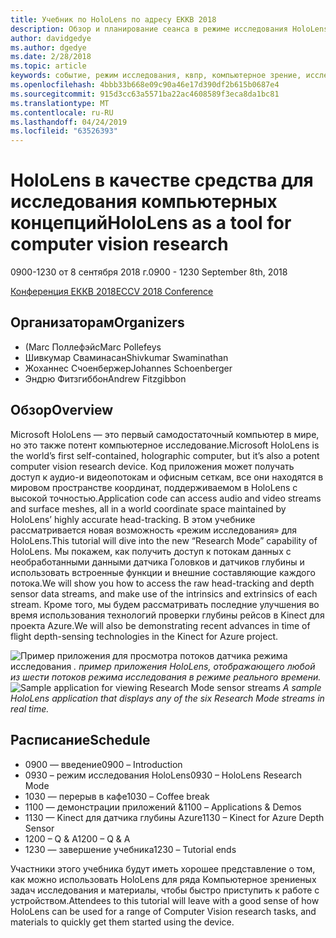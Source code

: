 ```yaml
---
title: Учебник по HoloLens по адресу ЕККВ 2018
description: Обзор и планирование сеанса в режиме исследования HoloLens, которое будет доставлено на конференцию ЕККВ с 8 сентября 2018 г.
author: davidgedye
ms.author: dgedye
ms.date: 2/28/2018
ms.topic: article
keywords: событие, режим исследования, квпр, компьютерное зрение, исследование, HoloLens
ms.openlocfilehash: 4bbb33b668e09c90a46e17d390df2b615b0687e4
ms.sourcegitcommit: 915d3cc63a5571ba22ac4608589f3eca8da1bc81
ms.translationtype: MT
ms.contentlocale: ru-RU
ms.lasthandoff: 04/24/2019
ms.locfileid: "63526393"
---
```

# <a name="hololens-as-a-tool-for-computer-vision-research"></a><span data-ttu-id="ccb7c-104">HoloLens в качестве средства для исследования компьютерных концепций</span><span class="sxs-lookup"><span data-stu-id="ccb7c-104">HoloLens as a tool for computer vision research</span></span>
<span data-ttu-id="ccb7c-105">0900-1230 от 8 сентября 2018 г.</span><span class="sxs-lookup"><span data-stu-id="ccb7c-105">0900 - 1230 September 8th, 2018</span></span>

[<span data-ttu-id="ccb7c-106">Конференция ЕККВ 2018</span><span class="sxs-lookup"><span data-stu-id="ccb7c-106">ECCV 2018 Conference</span></span>](https://eccv2018.org)

## <a name="organizers"></a><span data-ttu-id="ccb7c-107">Организаторам</span><span class="sxs-lookup"><span data-stu-id="ccb7c-107">Organizers</span></span>
* <span data-ttu-id="ccb7c-108">(Marc Поллефэйс</span><span class="sxs-lookup"><span data-stu-id="ccb7c-108">Marc Pollefeys</span></span>
* <span data-ttu-id="ccb7c-109">Шивкумар Сваминасан</span><span class="sxs-lookup"><span data-stu-id="ccb7c-109">Shivkumar Swaminathan</span></span>
* <span data-ttu-id="ccb7c-110">Жоханнес Счоенбержер</span><span class="sxs-lookup"><span data-stu-id="ccb7c-110">Johannes Schoenberger</span></span>
* <span data-ttu-id="ccb7c-111">Эндрю Фитзгиббон</span><span class="sxs-lookup"><span data-stu-id="ccb7c-111">Andrew Fitzgibbon</span></span>

## <a name="overview"></a><span data-ttu-id="ccb7c-112">Обзор</span><span class="sxs-lookup"><span data-stu-id="ccb7c-112">Overview</span></span>
<span data-ttu-id="ccb7c-113">Microsoft HoloLens — это первый самодостаточный компьютер в мире, но это также потент компьютерное исследование.</span><span class="sxs-lookup"><span data-stu-id="ccb7c-113">Microsoft HoloLens is the world’s first self-contained, holographic computer, but it’s also a potent computer vision research device.</span></span>
<span data-ttu-id="ccb7c-114">Код приложения может получать доступ к аудио-и видеопотокам и офисным сеткам, все они находятся в мировом пространстве координат, поддерживаемом в HoloLens с высокой точностью.</span><span class="sxs-lookup"><span data-stu-id="ccb7c-114">Application code can access audio and video streams and surface meshes, all in a world coordinate space maintained by HoloLens’ highly accurate head-tracking.</span></span> <span data-ttu-id="ccb7c-115">В этом учебнике рассматривается новая возможность «режим исследования» для HoloLens.</span><span class="sxs-lookup"><span data-stu-id="ccb7c-115">This tutorial will dive into the new “Research Mode” capability of HoloLens.</span></span>
<span data-ttu-id="ccb7c-116">Мы покажем, как получить доступ к потокам данных с необработанными данными датчика Головков и датчиков глубины и использовать встроенные функции и внешние составляющие каждого потока.</span><span class="sxs-lookup"><span data-stu-id="ccb7c-116">We will show you how to access the raw head-tracking and depth sensor data streams, and make use of the intrinsics and extrinsics of each stream.</span></span>  <span data-ttu-id="ccb7c-117">Кроме того, мы будем рассматривать последние улучшения во время использования технологий проверки глубины рейсов в Kinect для проекта Azure.</span><span class="sxs-lookup"><span data-stu-id="ccb7c-117">We will also be demonstrating recent advances in time of flight depth-sensing technologies in the Kinect for Azure project.</span></span>

<span data-ttu-id="ccb7c-118">![Пример приложения для просмотра потоков](images/sensor-stream-viewer.jpg)
датчика режима исследования *. пример приложения HoloLens, отображающего любой из шести потоков режима исследования в режиме реального времени.*</span><span class="sxs-lookup"><span data-stu-id="ccb7c-118">![Sample application for viewing Research Mode sensor streams](images/sensor-stream-viewer.jpg)
*A sample HoloLens application that displays any of the six Research Mode streams in real time.*</span></span>

## <a name="schedule"></a><span data-ttu-id="ccb7c-119">Расписание</span><span class="sxs-lookup"><span data-stu-id="ccb7c-119">Schedule</span></span>
* <span data-ttu-id="ccb7c-120">0900 — введение</span><span class="sxs-lookup"><span data-stu-id="ccb7c-120">0900 – Introduction</span></span>
* <span data-ttu-id="ccb7c-121">0930 – режим исследования HoloLens</span><span class="sxs-lookup"><span data-stu-id="ccb7c-121">0930 – HoloLens Research Mode</span></span>
* <span data-ttu-id="ccb7c-122">1030 — перерыв в кафе</span><span class="sxs-lookup"><span data-stu-id="ccb7c-122">1030 – Coffee break</span></span>
* <span data-ttu-id="ccb7c-123">1100 — демонстрации приложений &</span><span class="sxs-lookup"><span data-stu-id="ccb7c-123">1100 – Applications & Demos</span></span>
* <span data-ttu-id="ccb7c-124">1130 — Kinect для датчика глубины Azure</span><span class="sxs-lookup"><span data-stu-id="ccb7c-124">1130 – Kinect for Azure Depth Sensor</span></span>
* <span data-ttu-id="ccb7c-125">1200 – Q & A</span><span class="sxs-lookup"><span data-stu-id="ccb7c-125">1200 – Q & A</span></span>
* <span data-ttu-id="ccb7c-126">1230 — завершение учебника</span><span class="sxs-lookup"><span data-stu-id="ccb7c-126">1230 – Tutorial ends</span></span>

<span data-ttu-id="ccb7c-127">Участники этого учебника будут иметь хорошее представление о том, как можно использовать HoloLens для ряда Компьютерное зрениеных задач исследования и материалы, чтобы быстро приступить к работе с устройством.</span><span class="sxs-lookup"><span data-stu-id="ccb7c-127">Attendees to this tutorial will leave with a good sense of how HoloLens can be used for a range of Computer Vision research tasks, and materials to quickly get them started using the device.</span></span>
